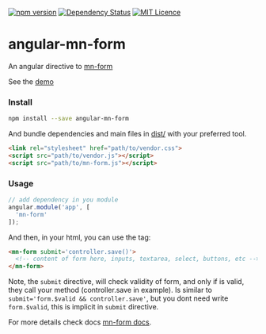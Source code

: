 [![npm version](https://badge.fury.io/js/angular-mn-form.svg)](https://badge.fury.io/js/angular-mn-form)
[![Dependency Status](https://gemnasium.com/badges/github.com/minimalist-components/angular-mn-form.svg)](https://gemnasium.com/github.com/minimalist-components/angular-mn-form)
[![MIT Licence](https://badges.frapsoft.com/os/mit/mit.svg?v=103)](https://opensource.org/licenses/mit-license.php)  

# angular-mn-form

An angular directive to [mn-form](https://github.com/minimalist-components/mn-form)

See the [demo](https://minimalist-components.github.io/mn-form)

<!-- [![preview demo](https://raw.githubusercontent.com/minimalist-components/mn-form/master/preview.gif)](https://minimalist-components.github.io/angular-mn-form/) -->

### Install

```sh
npm install --save angular-mn-form
```

And bundle dependencies and main files in [dist/](https://github.com/minimalist-components/mn-select/tree/master/dist) with your preferred tool.

```html
<link rel="stylesheet" href="path/to/vendor.css">
<script src="path/to/vendor.js"></script>
<script src="path/to/mn-form.js"></script>
```

### Usage

```js
// add dependency in you module
angular.module('app', [
  'mn-form'
]);
```

And then, in your html, you can use the tag:

```html
<mn-form submit='controller.save()'>
  <!-- content of form here, inputs, textarea, select, buttons, etc -->
</mn-form>
```

Note, the `submit` directive, will check validity of form, and only if is valid, they call your method (controller.save in example). Is similar to `submit='form.$valid && controller.save'`, but you dont need write `form.$valid`, this is implicit in `submit` directive.


For more details check docs [mn-form docs](https://github.com/minimalist-components/mn-form).
